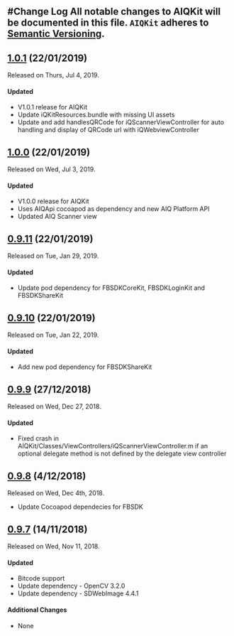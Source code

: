 #Change Log
All notable changes to AIQKit will be documented in this file.
`AIQKit` adheres to [Semantic Versioning](http://semver.org/).
--- 

## [1.0.1](https://github.com/aiqtech/aiqkit-ios/releases/tag/0.9.10) (22/01/2019)
Released on Thurs, Jul 4, 2019. 
#### Updated
* V1.0.1 release for AIQKit
* Update iQKitResources.bundle with missing UI assets
* Update and add handlesQRCode for iQScannerViewController for auto handling and display of QRCode url with iQWebviewController

## [1.0.0](https://github.com/aiqtech/aiqkit-ios/releases/tag/0.9.10) (22/01/2019)
Released on Wed, Jul 3, 2019. 
#### Updated
* V1.0.0 release for AIQKit
* Uses AIQApi cocoapod as dependency and new AIQ Platform API
* Updated AIQ Scanner view

## [0.9.11](https://github.com/aiqtech/aiqkit-ios/releases/tag/0.9.10) (22/01/2019)
Released on Tue, Jan 29, 2019. 
#### Updated
* Update pod dependency for FBSDKCoreKit, FBSDKLoginKit and FBSDKShareKit

## [0.9.10](https://github.com/aiqtech/aiqkit-ios/releases/tag/0.9.10) (22/01/2019)
Released on Tue, Jan 22, 2019. 
#### Updated
* Add new pod dependency for FBSDKShareKit

## [0.9.9](https://github.com/aiqtech/aiqkit-ios/releases/tag/0.9.9) (27/12/2018)
Released on Wed, Dec 27, 2018. 

#### Updated
* Fixed crash in AIQKit/Classes/ViewControllers/iQScannerViewController.m if an optional delegate method is not defined by the delegate view controller

## [0.9.8](https://github.com/aiqtech/aiqkit-ios/releases/tag/0.9.8) (4/12/2018)
Released on Wed, Dec 4th, 2018. 
* Update Cocoapod dependecies for FBSDK

## [0.9.7](https://github.com/aiqtech/aiqkit-ios/releases/tag/0.9.7) (14/11/2018)
Released on Wed, Nov 11, 2018. 

#### Updated
* Bitcode support
* Update dependency - OpenCV 3.2.0
* Update dependency - SDWebImage 4.4.1

#### Additional Changes
* None
